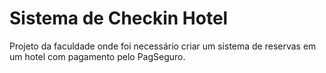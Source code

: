 # Sistema de Checkin Hotel
 Projeto da faculdade onde foi necessário criar um sistema de reservas em um hotel com pagamento pelo PagSeguro.
